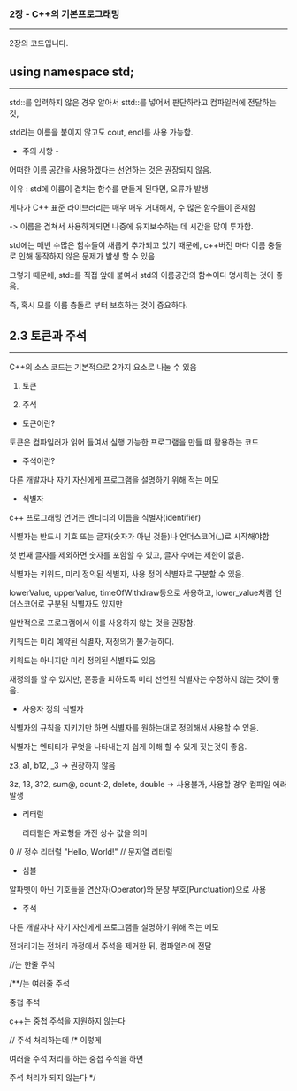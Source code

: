 ### 2장 - C++의 기본프로그래밍 
--------------------
2장의 코드입니다. 

## using namespace std;
-------------------------
 std::를 입력하지 않은 경우 알아서 sttd::를 넣어서 판단하라고 컴파일러에 전달하는 것, 
 
 std라는 이름을 붙이지 않고도 cout, endl를 사용 가능함.

+ 주의 사항 - 

어떠한 이름 공간을 사용하겠다는 선언하는 것은 권장되지 않음. 

이유 : std에 이름이 겹치는 함수를 만들게 된다면, 오류가 발생 

게다가 C++ 표준 라이브러리는 매우 매우 거대해서, 수 많은 함수들이 존재함 

-> 이름을 겹쳐서 사용하게되면 나중에 유지보수하는 데 시간을 많이 투자함. 

std에는 매번 수많은 함수들이 새롭게 추가되고 있기 때문에, c++버전 마다 이름 충돌로 인해 동작하지 않은 문제가 발생 할 수 있음 

그렇기 때문에, std::를 직접 앞에 붙여서 std의 이름공간의 함수이다 명시하는 것이 좋음. 

즉, 혹시 모를 이름 충돌로 부터 보호하는 것이 중요하다.

## 2.3 토큰과 주석 
---------------------
C++의 소스 코드는 기본적으로 2가지 요소로 나눌 수 있음 
1. 토큰

2. 주석

+ 토큰이란? 

토큰은 컴파일러가 읽어 들여서 실행 가능한 프로그램을 만들 떄 활용하는 코드

+ 주석이란?

다른 개발자나 자기 자신에게 프로그램을 설명하기 위해 적는 메모

* 식별자

c++ 프로그래밍 언어는 엔티티의 이름을 식별자(identifier) 

식별자는 반드시 기호 또는 글자(숫자가 아닌 것들)나 언더스코어(_)로 시작해야함 

첫 번째 글자를 제외하면 숫자를 포함할 수 있고, 글자 수에는 제한이 없음. 

식별자는 키워드, 미리 정의된 식별자, 사용 정의 식별자로 구분할 수 있음. 

lowerValue, upperValue, timeOfWithdraw등으로 사용하고, lower_value처럼 언더스코어로 구분된 식별자도 있지만 

일반적으로 프로그램에서 이를 사용하지 않는 것을 권장함.  

키워드는 미리 예약된 식별자, 재정의가 불가능하다.  

키워드는 아니지만 미리 정의된 식별자도 있음 

재정의를 할 수 있지만, 혼동을 피하도록 미리 선언된 식별자는 수정하지 않는 것이 좋음.

* 사용자 정의 식별자 

식별자의 규칙을 지키기만 하면 식별자를 원하는대로 정의해서 사용할 수 있음. 

식별자는 엔티티가 무엇을 나타내는지 쉽게 이해 할 수 있게 짓는것이 좋음. 

z3, a1, b12, _3 -> 권장하지 않음

3z, 13, 3?2, sum@, count-2, delete, double -> 사용불가, 사용할 경우 컴파일 에러 발생 

* 리터럴
  
  리터럴은 자료형을 가진 상수 값을 의미

 0 // 정수 리터럴
 "Hello, World!" // 문자열 리터럴

 * 심볼 
 
 알파벳이 아닌 기호들을 연산자(Operator)와 문장 부호(Punctuation)으로 사용

 * 주석

다른 개발자나 자기 자신에게 프로그램을 설명하기 위해 적는 메모

전처리기는 전처리 과정에서 주석을 제거한 뒤, 컴파일러에 전달 

//는 한줄 주석

/**/는 여러줄 주석 

중첩 주석 

c++는 중첩 주석을 지원하지 않는다 

// 주석 처리하는데 /* 이렇게 

여러줄 주석 처리를 하는 중첩 주석을 하면

주석 처리가 되지 않는다 */ 
